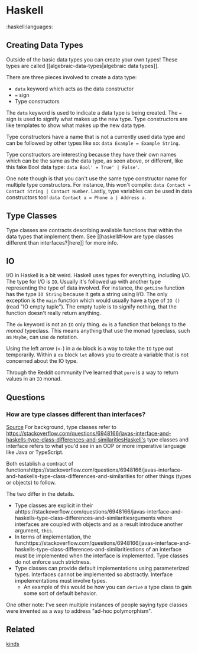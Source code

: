 # Haskell
:haskell:languages:


## Creating Data Types
Outside of the basic data types you can create your own types!
These types are called [[algebraic-data-types|algebraic data types]].

There are three pieces involved to create a data type:
- `data` keyword which acts as the data constructor
- `=` sign
- Type constructors

The `data` keyword is used to indicate a data type is being created.
The `=` sign is used to signify what makes up the new type.
Type constructors are like templates to show what makes up the new data type.

Type constructors have a name that is not a currently used data type and can be followed by other types like so: `data Example = Example String`.

Type constructors are interesting because they have their own names which can be the same as the data type, as seen above, or different, like this fake Bool data type: `data Bool' = True' | False'`.

One note though is that you can't use the same type constructor name for multiple type constructors. For instance, this won't compile: `data Contact = Contact String | Contact Number`.
Lastly, type variables can be used in data constructors too!
`data Contact a = Phone a | Address a`.


## Type Classes
Type classes are contracts describing available functions that within the data types that implement them.
See [[haskell#How are type classes different than interfaces?|here]] for more info.


## IO
I/O in Haskell is a bit weird.
Haskell uses types for everything, including I/O.
The type for I/O is `IO`.
Usually it's followed up with another type representing the type of data involved.
For instance, the `getLine` function has the type `IO String` because it gets a string using I/O.
The only exception is the `main` function which would usually have a type of `IO ()` (read "IO empty tuple").
The empty tuple is to signify nothing, that the function doesn't really return anything.

The `do` keyword is not an `IO` only thing.
`do` is a function that belongs to the *monad* typeclass.
This means anything that use the monad typeclass, such as `Maybe`, can use `do` notation.

Using the left arrow (`<-`) in a `do` block is a way to take the `IO` type out temporarily.
Within a `do` block `let` allows you to create a variable that is not concerned about the IO type.

Through the Reddit community I've learned that `pure` is a way to return values in an `IO` monad.


## Questions


### How are type classes different than interfaces?
[Source](https://stackoverflow.com/questions/6948166/javas-interface-and-haskells-type-class-differences-and-similarities)
For background, type classes refer to https://stackoverflow.com/questions/6948166/javas-interface-and-haskells-type-class-differences-and-similaritiesHaskell's type classes and interface refers to what you'd see in an OOP or more imperative language like Java or TypeScript.

Both establish a contract of functionshttps://stackoverflow.com/questions/6948166/javas-interface-and-haskells-type-class-differences-and-similarities for other things (types or objects) to follow.

The two differ in the details.
- Type classes are explicit in their ahttps://stackoverflow.com/questions/6948166/javas-interface-and-haskells-type-class-differences-and-similaritiesrguments where interfaces are coupled with objects and as a result introduce another argument, `this`.
- In terms of implementation, the funchttps://stackoverflow.com/questions/6948166/javas-interface-and-haskells-type-class-differences-and-similaritiestions of an interface must be implemented when the interface is implemented. Type classes do not enforce such strictness.
- Type classes can provide default implementations using parameterized types. Interfaces cannot be implemented so abstractly. Interface impelementations must involve types.
  - An example of this would be how you can `derive` a type class to gain some sort of default behavior.

One other note: I've seen multiple instances of people saying type classes were invented as a way to address "ad-hoc polymorphism".


## Related
[kinds](kinds)
